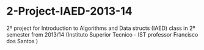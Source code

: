 # 2-Project-IAED-2013-14
2º project for Introduction to Algorithms and Data structs (IAED) class in 2º semester from 2013/14 (Instituto Superior Tecnico - IST professor Francisco dos Santos )
